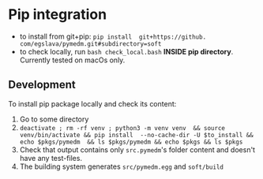 # Pip integration
- to install from git+pip: `pip install 
  git+https://github.
  com/egslava/pymedm.git#subdirectory=soft`       
- to check locally, run `bash check_local.bash` 
  **INSIDE pip directory**. Currently tested on 
  macOs only.


## Development
To install pip package locally and check its 
content:

1. Go to some directory
2. `deactivate ; rm -rf venv ; python3 -m venv venv 
   && source venv/bin/activate && pip install 
   --no-cache-dir -U $to_install && echo $pkgs/pymedm 
   && ls $pkgs/pymedm && echo $pkgs && ls $pkgs`
3. Check that output contains only `src.pymedm`'s 
   folder content and doesn't have any test-files.
4. The building system generates `src/pymedm.egg` 
   and `soft/build`